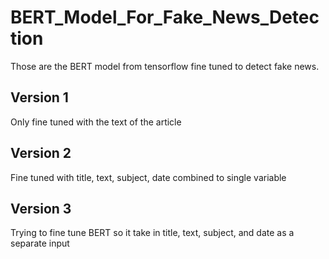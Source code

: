 # BERT_Model_For_Fake_News_Detection

Those are the BERT model from tensorflow fine tuned to detect fake news.

## Version 1
Only fine tuned with the text of the article

## Version 2
Fine tuned with title, text, subject, date combined to single variable

## Version 3
Trying to fine tune BERT so it take in title, text, subject, and date as a separate input
